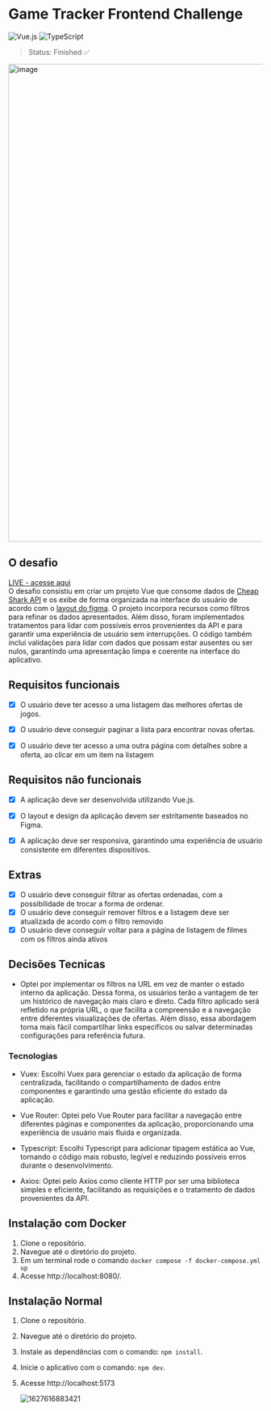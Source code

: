 # Game Tracker Frontend Challenge

![Vue.js](https://img.shields.io/badge/Vue.js-4FC08D?style=for-the-badge&logo=vue.js&logoColor=white)
![TypeScript](https://img.shields.io/badge/typescript-%23007ACC.svg?style=for-the-badge&logo=typescript&logoColor=white)

> Status: Finished :white_check_mark:

<img width="946" alt="image" src="https://github.com/RafaelSilva-si/game-tracker-frontend-challenge/assets/77937182/6df3a1ab-49c9-475c-9de5-e62b6c203ee4">

## O desafio

[LIVE - acesse aqui](https://game-tracker-frontend-challenge-jyoimja99-rafaelsilva-si.vercel.app/)
<br>
O desafio consistiu em criar um projeto Vue que consome dados de [Cheap Shark API](https://apidocs.cheapshark.com/) e os exibe de forma organizada na interface do usuário de acordo com o [layout do figma](https://www.figma.com/file/1OChnhd0T3HQdGP1TWHNbX/Game-Tracker-Prot%C3%B3tipo?node-id=0-1&t=Ogvtm7mrA87GFhry-0). O projeto incorpora recursos como filtros para refinar os dados apresentados. Além disso, foram implementados tratamentos para lidar com possíveis erros provenientes da API e para garantir uma experiência de usuário sem interrupções. O código também inclui validações para lidar com dados que possam estar ausentes ou ser nulos, garantindo uma apresentação limpa e coerente na interface do aplicativo.

## Requisitos funcionais

* [x] O usuário deve ter acesso a uma listagem das melhores ofertas de jogos.

* [x] O usuário deve conseguir paginar a lista para encontrar novas ofertas.

* [x] O usuário deve ter acesso a uma outra página com detalhes sobre a oferta, ao clicar em um item na listagem

## Requisitos não funcionais

* [x] A aplicação deve ser desenvolvida utilizando Vue.js.

* [x] O layout e design da aplicação devem ser estritamente baseados no Figma.

* [x] A aplicação deve ser responsiva, garantindo uma experiência de usuário consistente em diferentes dispositivos.

## Extras

* [x] O usuário deve conseguir filtrar as ofertas ordenadas, com a possibilidade de trocar a forma de ordenar.
* [x] O usuário deve conseguir remover filtros e a listagem deve ser atualizada de acordo com o filtro removido
* [x] O usuário deve conseguir voltar para a página de listagem de filmes com os filtros ainda ativos

## Decisões Tecnicas
   * Optei por implementar os filtros na URL em vez de manter o estado interno da aplicação. Dessa forma, os usuários terão a vantagem de ter um histórico de navegação mais claro e direto. Cada filtro aplicado será refletido na própria URL, o que facilita a compreensão e a navegação entre diferentes visualizações de ofertas. Além disso, essa abordagem torna mais fácil compartilhar links específicos ou salvar determinadas configurações para referência futura.
     
### Tecnologias
* Vuex: Escolhi Vuex para gerenciar o estado da aplicação de forma centralizada, facilitando o compartilhamento de dados entre componentes e garantindo uma gestão eficiente do estado da aplicação.
  
* Vue Router: Optei pelo Vue Router para facilitar a navegação entre diferentes páginas e componentes da aplicação, proporcionando uma experiência de usuário mais fluida e organizada.
  
* Typescript: Escolhi Typescript para adicionar tipagem estática ao Vue, tornando o código mais robusto, legível e reduzindo possíveis erros durante o desenvolvimento.
  
* Axios: Optei pelo Axios como cliente HTTP por ser uma biblioteca simples e eficiente, facilitando as requisições e o tratamento de dados provenientes da API.
  
## Instalação com Docker

1. Clone o repositório.
2. Navegue até o diretório do projeto.
3. Em um terminal rode o comando `docker compose -f docker-compose.yml up`
4. Acesse http://localhost:8080/.

## Instalação Normal

1. Clone o repositório.
2. Navegue até o diretório do projeto.
3. Instale as dependências com o comando: `npm install`.
4. Inicie o aplicativo com o comando: `npm dev`.
5. Acesse http://localhost:5173

   ![1627616883421](https://user-images.githubusercontent.com/77937182/157932279-c8aad7d0-0778-43c0-be52-b7e175d56835.gif)
